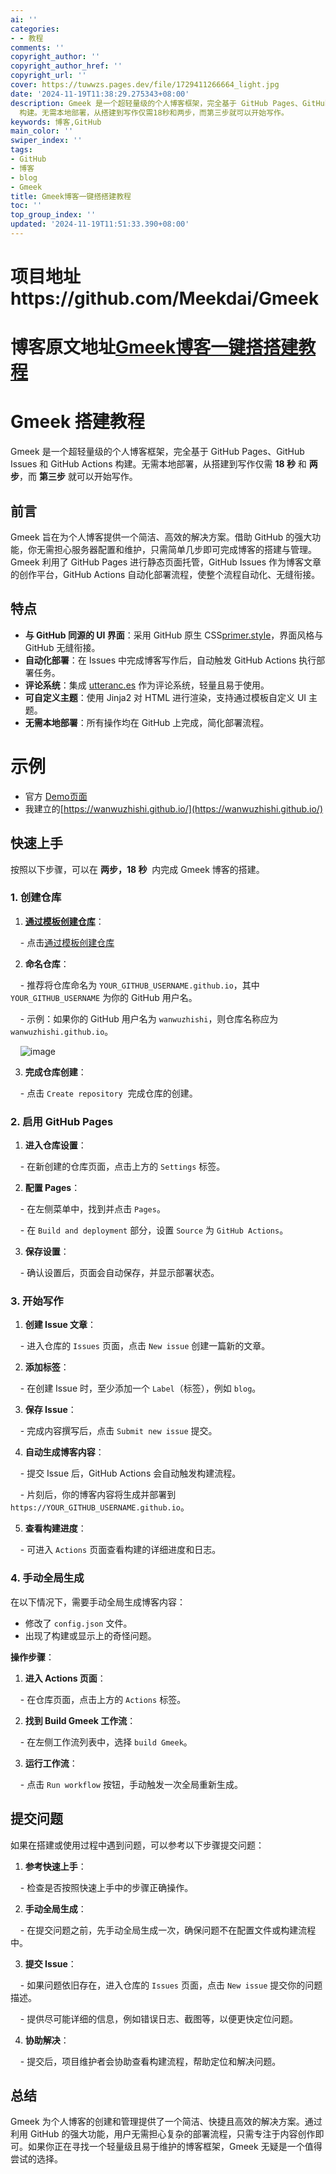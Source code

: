 ```yaml
---
ai: ''
categories:
- - 教程
comments: ''
copyright_author: ''
copyright_author_href: ''
copyright_url: ''
cover: https://tuwwzs.pages.dev/file/1729411266664_light.jpg
date: '2024-11-19T11:38:29.275343+08:00'
description: Gmeek 是一个超轻量级的个人博客框架，完全基于 GitHub Pages、GitHub Issues 和 GitHub Actions
  构建。无需本地部署，从搭建到写作仅需18秒和两步，而第三步就可以开始写作。
keywords: 博客,GitHub
main_color: ''
swiper_index: ''
tags:
- GitHub
- 博客
- blog
- Gmeek
title: Gmeek博客一键搭搭建教程
toc: ''
top_group_index: ''
updated: '2024-11-19T11:51:33.390+08:00'
---
```

# 项目地址https://github.com/Meekdai/Gmeek

# 博客原文地址[Gmeek博客一键搭搭建教程](https://blog.wwzs.fun/tutorial/2.html)

# Gmeek 搭建教程

Gmeek 是一个超轻量级的个人博客框架，完全基于 GitHub Pages、GitHub Issues 和 GitHub Actions 构建。无需本地部署，从搭建到写作仅需 **18 秒** 和 **两步**，而 **第三步** 就可以开始写作。

## 前言

Gmeek 旨在为个人博客提供一个简洁、高效的解决方案。借助 GitHub 的强大功能，你无需担心服务器配置和维护，只需简单几步即可完成博客的搭建与管理。Gmeek 利用了 GitHub Pages 进行静态页面托管，GitHub Issues 作为博客文章的创作平台，GitHub Actions 自动化部署流程，使整个流程自动化、无缝衔接。

## 特点

- **与 GitHub 同源的 UI 界面**：采用 GitHub 原生 CSS[primer.style](https://primer.style/css)，界面风格与 GitHub 无缝衔接。
- **自动化部署**：在 Issues 中完成博客写作后，自动触发 GitHub Actions 执行部署任务。
- **评论系统**：集成 [utteranc.es](https://utteranc.es/) 作为评论系统，轻量且易于使用。
- **可自定义主题**：使用 Jinja2 对 HTML 进行渲染，支持通过模板自定义 UI 主题。
- **无需本地部署**：所有操作均在 GitHub 上完成，简化部署流程。

# 示例

- 官方 [Demo页面](http://meekdai.github.io/)
- 我建立的[https://wanwuzhishi.github.io/](https://wanwuzhishi.github.io/)

## 快速上手

按照以下步骤，可以在 **两步，18 秒**  内完成 Gmeek 博客的搭建。

### 1. 创建仓库

1. **[通过模板创建仓库](https://github.com/new?template_name=Gmeek-template&template_owner=Meekdai)**：

    - 点击[通过模板创建仓库](https://github.com/new?template_name=Gmeek-template&template_owner=Meekdai)

2. **命名仓库**：

    - 推荐将仓库命名为 `YOUR_GITHUB_USERNAME.github.io`，其中 `YOUR_GITHUB_USERNAME` 为你的 GitHub 用户名。

    - 示例：如果你的 GitHub 用户名为 `wanwuzhishi`，则仓库名称应为 `wanwuzhishi.github.io`。

    ![image](https://tuwwzs.pages.dev/file/1729410432618_Clip_2024-10-20_15-46-41.png)

3. **完成仓库创建**：

    - 点击 `Create repository`  完成仓库的创建。

### 2. 启用 GitHub Pages

1. **进入仓库设置**：

    - 在新创建的仓库页面，点击上方的 `Settings` 标签。

2. **配置 Pages**：

    - 在左侧菜单中，找到并点击 `Pages`。

    - 在 `Build and deployment` 部分，设置 `Source` 为 `GitHub Actions`。

3. **保存设置**：

    - 确认设置后，页面会自动保存，并显示部署状态。

### 3. 开始写作

1. **创建 Issue 文章**：

    - 进入仓库的 `Issues` 页面，点击 `New issue` 创建一篇新的文章。

2. **添加标签**：

    - 在创建 Issue 时，至少添加一个 `Label`（标签），例如 `blog`。

3. **保存 Issue**：

    - 完成内容撰写后，点击 `Submit new issue` 提交。

4. **自动生成博客内容**：

    - 提交 Issue 后，GitHub Actions 会自动触发构建流程。

    - 片刻后，你的博客内容将生成并部署到 `https://YOUR_GITHUB_USERNAME.github.io`。

5. **查看构建进度**：

    - 可进入 `Actions` 页面查看构建的详细进度和日志。

### 4. 手动全局生成

在以下情况下，需要手动全局生成博客内容：

- 修改了 `config.json` 文件。
- 出现了构建或显示上的奇怪问题。

**操作步骤**：

1. **进入 Actions 页面**：

    - 在仓库页面，点击上方的 `Actions` 标签。

2. **找到 Build Gmeek 工作流**：

    - 在左侧工作流列表中，选择 `build Gmeek`。

3. **运行工作流**：

    - 点击 `Run workflow` 按钮，手动触发一次全局重新生成。

## 提交问题

如果在搭建或使用过程中遇到问题，可以参考以下步骤提交问题：

1. **参考快速上手**：

    - 检查是否按照快速上手中的步骤正确操作。

2. **手动全局生成**：

    - 在提交问题之前，先手动全局生成一次，确保问题不在配置文件或构建流程中。

3. **提交 Issue**：

    - 如果问题依旧存在，进入仓库的 `Issues` 页面，点击 `New issue` 提交你的问题描述。

    - 提供尽可能详细的信息，例如错误日志、截图等，以便更快定位问题。

4. **协助解决**：

    - 提交后，项目维护者会协助查看构建流程，帮助定位和解决问题。

## 总结

Gmeek 为个人博客的创建和管理提供了一个简洁、快捷且高效的解决方案。通过利用 GitHub 的强大功能，用户无需担心复杂的部署流程，只需专注于内容创作即可。如果你正在寻找一个轻量级且易于维护的博客框架，Gmeek 无疑是一个值得尝试的选择。
